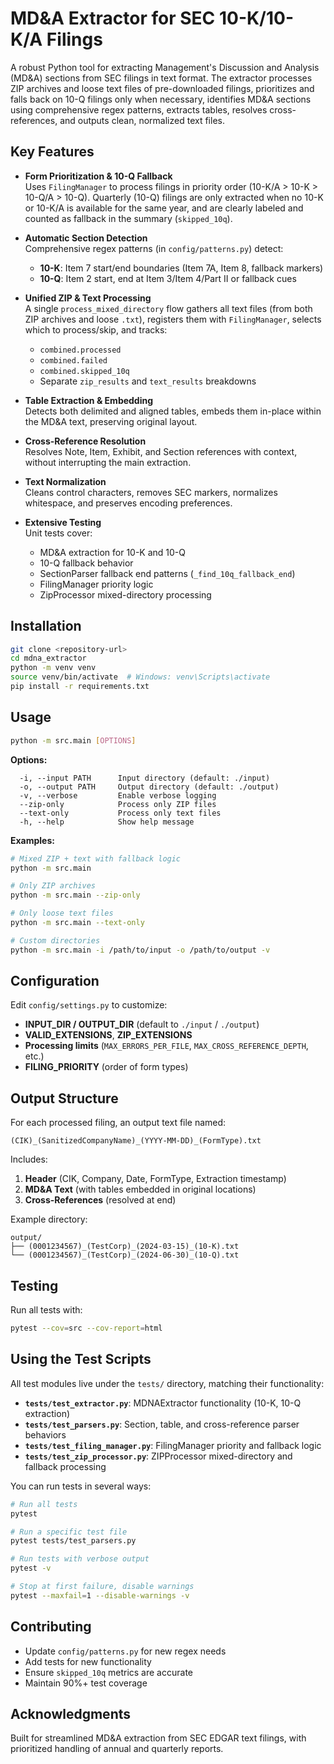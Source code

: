 # MD&A Extractor for SEC 10-K/10-K/A Filings

A robust Python tool for extracting Management's Discussion and Analysis (MD&A) sections from SEC filings in text format. The extractor processes ZIP archives and loose text files of pre-downloaded filings, prioritizes and falls back on 10-Q filings only when necessary, identifies MD&A sections using comprehensive regex patterns, extracts tables, resolves cross-references, and outputs clean, normalized text files.

## Key Features

- **Form Prioritization & 10-Q Fallback**  
  Uses `FilingManager` to process filings in priority order (10-K/A > 10-K > 10-Q/A > 10-Q). Quarterly (10-Q) filings are only extracted when no 10-K or 10-K/A is available for the same year, and are clearly labeled and counted as fallback in the summary (`skipped_10q`).

- **Automatic Section Detection**  
  Comprehensive regex patterns (in `config/patterns.py`) detect:
  - **10-K**: Item 7 start/end boundaries (Item 7A, Item 8, fallback markers)
  - **10-Q**: Item 2 start, end at Item 3/Item 4/Part II or fallback cues

- **Unified ZIP & Text Processing**  
  A single `process_mixed_directory` flow gathers all text files (from both ZIP archives and loose `.txt`), registers them with `FilingManager`, selects which to process/skip, and tracks:
  - `combined.processed`  
  - `combined.failed`  
  - `combined.skipped_10q`
  - Separate `zip_results` and `text_results` breakdowns

- **Table Extraction & Embedding**  
  Detects both delimited and aligned tables, embeds them in-place within the MD&A text, preserving original layout.

- **Cross-Reference Resolution**  
  Resolves Note, Item, Exhibit, and Section references with context, without interrupting the main extraction.

- **Text Normalization**  
  Cleans control characters, removes SEC markers, normalizes whitespace, and preserves encoding preferences.

- **Extensive Testing**  
  Unit tests cover:
  - MD&A extraction for 10-K and 10-Q  
  - 10-Q fallback behavior  
  - SectionParser fallback end patterns (`_find_10q_fallback_end`)  
  - FilingManager priority logic  
  - ZipProcessor mixed-directory processing

## Installation

```bash
git clone <repository-url>
cd mdna_extractor
python -m venv venv
source venv/bin/activate  # Windows: venv\Scripts\activate
pip install -r requirements.txt
```

## Usage

```bash
python -m src.main [OPTIONS]
```

**Options:**
```
  -i, --input PATH      Input directory (default: ./input)
  -o, --output PATH     Output directory (default: ./output)
  -v, --verbose         Enable verbose logging
  --zip-only            Process only ZIP files
  --text-only           Process only text files
  -h, --help            Show help message
```

**Examples:**
```bash
# Mixed ZIP + text with fallback logic
python -m src.main

# Only ZIP archives
python -m src.main --zip-only

# Only loose text files
python -m src.main --text-only

# Custom directories
python -m src.main -i /path/to/input -o /path/to/output -v
```

## Configuration

Edit `config/settings.py` to customize:
- **INPUT_DIR / OUTPUT_DIR**  (default to `./input` / `./output`)
- **VALID_EXTENSIONS**, **ZIP_EXTENSIONS**
- **Processing limits** (`MAX_ERRORS_PER_FILE`, `MAX_CROSS_REFERENCE_DEPTH`, etc.)
- **FILING_PRIORITY** (order of form types)

## Output Structure

For each processed filing, an output text file named:
```
(CIK)_(SanitizedCompanyName)_(YYYY-MM-DD)_(FormType).txt
```
Includes:
1. **Header** (CIK, Company, Date, FormType, Extraction timestamp)
2. **MD&A Text** (with tables embedded in original locations)
3. **Cross-References** (resolved at end)

Example directory:
```
output/
├── (0001234567)_(TestCorp)_(2024-03-15)_(10-K).txt
└── (0001234567)_(TestCorp)_(2024-06-30)_(10-Q).txt
```

## Testing

Run all tests with:
```bash
pytest --cov=src --cov-report=html
```

## Using the Test Scripts

All test modules live under the `tests/` directory, matching their functionality:

- **`tests/test_extractor.py`**: MDNAExtractor functionality (10-K, 10-Q extraction)
- **`tests/test_parsers.py`**: Section, table, and cross-reference parser behaviors
- **`tests/test_filing_manager.py`**: FilingManager priority and fallback logic
- **`tests/test_zip_processor.py`**: ZIPProcessor mixed-directory and fallback processing

You can run tests in several ways:

```bash
# Run all tests
pytest

# Run a specific test file
pytest tests/test_parsers.py

# Run tests with verbose output
pytest -v

# Stop at first failure, disable warnings
pytest --maxfail=1 --disable-warnings -v
```

## Contributing

- Update `config/patterns.py` for new regex needs  
- Add tests for new functionality  
- Ensure `skipped_10q` metrics are accurate  
- Maintain 90%+ test coverage

## Acknowledgments

Built for streamlined MD&A extraction from SEC EDGAR text filings, with prioritized handling of annual and quarterly reports.
